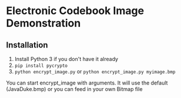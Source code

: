 # Electronic Codebook Image Demonstration

## Installation
1. Install Python 3 if you don't have it already
2. `pip install pycrypto`
3. `python encrypt_image.py` or `python encrypt_image.py myimage.bmp`

You can start encrypt_image with arguments. It will use the default (JavaDuke.bmp) or
you can feed in your own Bitmap file
